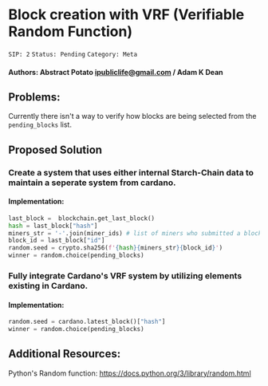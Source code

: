 # Block creation with VRF (Verifiable Random Function)
`SIP: 2`
`Status: Pending`
`Category: Meta`
#### Authors: Abstract Potato <ipubliclife@gmail.com> / Adam K Dean
## Problems:
Currently there isn't a way to verify how blocks are being selected from the `pending_blocks` list.
## Proposed Solution
### Create a system that uses either internal Starch-Chain data to maintain a seperate system from cardano.
#### Implementation:
```python
last_block =  blockchain.get_last_block()
hash = last_block["hash"]
miners_str = '-'.join(miner_ids) # list of miners who submitted a block
block_id = last_block["id"]
random.seed = crypto.sha256(f'{hash}{miners_str}{block_id}')
winner = random.choice(pending_blocks)
```
### Fully integrate Cardano's VRF system by utilizing elements existing in Cardano.
#### Implementation:
```python
random.seed = cardano.latest_block()["hash"]
winner = random.choice(pending_blocks)
```
## Additional Resources:
Python's Random function: https://docs.python.org/3/library/random.html
